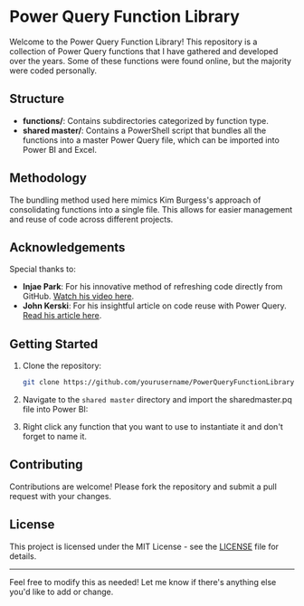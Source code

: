# Power Query Function Library

Welcome to the Power Query Function Library! This repository is a collection of Power Query functions that I have gathered and developed over the years. Some of these functions were found online, but the majority were coded personally. 

## Structure

- **functions/**: Contains subdirectories categorized by function type.
- **shared master/**: Contains a PowerShell script that bundles all the functions into a master Power Query file, which can be imported into Power BI and Excel.

## Methodology

The bundling method used here mimics Kim Burgess's approach of consolidating functions into a single file. This allows for easier management and reuse of code across different projects.

## Acknowledgements

Special thanks to:
- **Injae Park**: For his innovative method of refreshing code directly from GitHub. [Watch his video here](https://www.youtube.com/watch?v=GXFxiEVAmfI&lc=Ugzqdez_1gwAqt2egbV4AaABAg.A8KV2MP8OcAA8LJqlcSEiT).
- **John Kerski**: For his insightful article on code reuse with Power Query. [Read his article here](https://www.kerski.tech/bringing-dataops-to-power-bi-part13/).

## Getting Started

1. Clone the repository:
    ```sh
    git clone https://github.com/yourusername/PowerQueryFunctionLibrary.git
    ```
2. Navigate to the `shared master` directory and import the sharedmaster.pq file into Power BI:

3. Right click any function that you want to use to instantiate it and don't forget to name it.

## Contributing

Contributions are welcome! Please fork the repository and submit a pull request with your changes.

## License

This project is licensed under the MIT License - see the [LICENSE](LICENSE) file for details.

---

Feel free to modify this as needed! Let me know if there's anything else you'd like to add or change.
